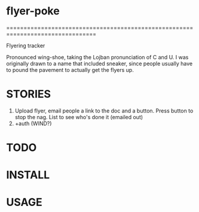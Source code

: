 flyer-poke
================================================================================
================================================================================

Flyering tracker

Pronounced wing-shoe, taking the Lojban pronunciation of C and U. I was originally drawn to a name that included sneaker, since people usually have to pound the pavement to actually get the flyers up. 


STORIES
================================================================================
1. Upload flyer, email people a link to the doc and a button. Press button to
   stop the nag. List to see who's done it (emailed out)
2. +auth (WIND?)


TODO
================================================================================



INSTALL
================================================================================

USAGE
================================================================================

